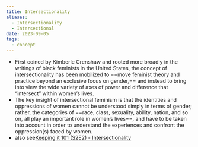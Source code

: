 ```yaml
---
title: Intersectionality
aliases:
  - Intersectionality
  - Intersectional
date: 2023-09-05
tags:
  - concept
---
```

- First coined by Kimberle Crenshaw and rooted more broadly in the writings of black feminists in the United States, the concept of intersectionality has been mobilized to ==move feminist theory and practice beyond an exclusive focus on gender,== and instead to bring into view the wide variety of axes of power and difference that “intersect” within women’s lives.
- The key insight of intersectional feminism is that the identities and oppressions of women cannot be understood simply in terms of gender; rather, the categories of ==race, class, sexuality, ability, nation, and so on, all play an important role in women’s lives==, and have to be taken into account in order to understand the experiences and confront the oppression(s) faced by women.
- also see[Keeping it 101 (S2E2) - Intersectionality](https://keepingit101.com/e202)
